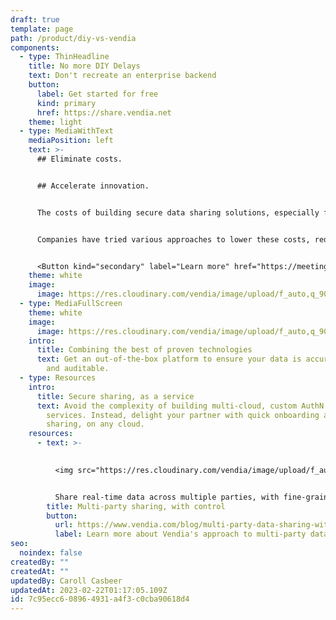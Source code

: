 ```yaml
---
draft: true
template: page
path: /product/diy-vs-vendia
components:
  - type: ThinHeadline
    title: No more DIY Delays
    text: Don't recreate an enterprise backend
    button:
      label: Get started for free
      kind: primary
      href: https://share.vendia.net
    theme: light
  - type: MediaWithText
    mediaPosition: left
    text: >-
      ## Eliminate costs.


      ## Accelerate innovation.


      The costs of building secure data sharing solutions, especially for point-to-point APIs between partners, are staggering.


      Companies have tried various approaches to lower these costs, reduce risks, and improve time to market for IT projects. Creating solutions that can share real-time data across applications, companies, clouds, geographies, and IT stacks is both difficult and costly and, at the same time, incredibly repetitive.


      <Button kind="secondary" label="Learn more" href="https://meetings.hubspot.com/tim-zonca/contact-an-expert" />
    theme: white
    image:
      image: https://res.cloudinary.com/vendia/image/upload/f_auto,q_90/v1671581338/Website/Iso/Launch-4_viwhxa.png
  - type: MediaFullScreen
    theme: white
    image:
      image: https://res.cloudinary.com/vendia/image/upload/f_auto,q_90/v1677028054/Website/Misc%20website%20images/Vendia_vs._Other_Solutions_chj1zi.png
    intro:
      title: Combining the best of proven technologies
      text: Get an out-of-the-box platform to ensure your data is accurate, compliant,
        and auditable.
  - type: Resources
    intro:
      title: Secure sharing, as a service
      text: Avoid the complexity of building multi-cloud, custom AuthN and AuthZ
        services. Instead, delight your partner with quick onboarding and secure
        sharing, on any cloud.
    resources:
      - text: >-
          

          <img src="https://res.cloudinary.com/vendia/image/upload/f_auto,q_90/v1674599451/Website/Iso/Security_hviynh.png"  class="image-float-center" width="80" />


          Share real-time data across multiple parties, with fine-grained access control that ensures the right partners see the right data at the right time.
        title: Multi-party sharing, with control
        button:
          url: https://www.vendia.com/blog/multi-party-data-sharing-with-control
          label: Learn more about Vendia's approach to multi-party data sharing
seo:
  noindex: false
createdBy: ""
createdAt: ""
updatedBy: Caroll Casbeer
updatedAt: 2023-02-22T01:17:05.109Z
id: 7c95ecc6-0896-4931-a4f3-c0cba90618d4
---
```

